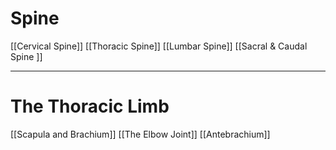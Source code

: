 # Spine
[[Cervical Spine]]
[[Thoracic Spine]]
[[Lumbar Spine]]
[[Sacral & Caudal Spine ]]

---

# The Thoracic Limb
[[Scapula and Brachium]]
[[The Elbow Joint]]
[[Antebrachium]]

